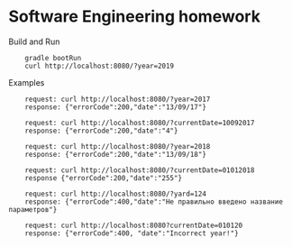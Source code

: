 # Software Engineering homework

Build and Run

        gradle bootRun
        curl http://localhost:8080/?year=2019

Examples

        request: curl http://localhost:8080/?year=2017
        response: {"errorCode":200,"date":"13/09/17"}
        
        request: curl http://localhost:8080/?currentDate=10092017
        response: {"errorCode":200,"date":"4"}
        
        request: curl http://localhost:8080/?year=2018
        response: {"errorCode":200,"date":"13/09/18"}
        
        request: curl http://localhost:8080/?currentDate=01012018
        response {"errorCode":200,"date":"255"}

        request: curl http://localhost:8080/?yard=124
        response: {"errorCode":400,"date":"Не правильно введено название параметров"}
       
        request: curl http://localhost:8080?currentDate=010120  
        response: {"errorCode":400, "date":"Incorrect year!"}
        